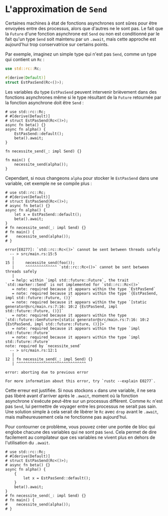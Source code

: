 <!--
# `Send` Approximation
-->

# L'approximation de `Send`

<!--
Some `async fn` state machines are safe to be sent across threads, while
others are not. Whether or not an `async fn` `Future` is `Send` is determined
by whether a non-`Send` type is held across an `.await` point. The compiler
does its best to approximate when values may be held across an `.await`
point, but this analysis is too conservative in a number of places today.
-->

Certaines machines à état de fonctions asynchrones sont sûres pour être
envoyées entre des processus, alors que d'autres ne le sont pas. Le fait que la
`Future` d'une fonction asynchrone est `Send` ou non est conditionné par le
fait qu'un type `Send` soit maintenu par un `.await`, mais cette approche est
aujourd'hui trop conservatrice sur certains points.

<!--
For example, consider a simple non-`Send` type, perhaps a type
which contains an `Rc`:
-->

Par exemple, imaginez un simple type qui n'est pas `Send`, comme un type qui
contient un `Rc` :

<!--
```rust
use std::rc::Rc;

#[derive(Default)]
struct NotSend(Rc<()>);
```
-->

```rust
use std::rc::Rc;

#[derive(Default)]
struct EstPasSend(Rc<()>);
```

<!--
Variables of type `NotSend` can briefly appear as temporaries in `async fn`s
even when the resulting `Future` type returned by the `async fn` must be `Send`:
-->

Les variables du type `EstPasSend` peuvent intervenir brièvement dans des
fonctions asynchrones même si le type résultant de la `Future` retournée par la
fonction asynchrone doit être `Send` :

<!--
```rust,edition2018
# use std::rc::Rc;
# #[derive(Default)]
# struct NotSend(Rc<()>);
async fn bar() {}
async fn foo() {
    NotSend::default();
    bar().await;
}

fn require_send(_: impl Send) {}

fn main() {
    require_send(foo());
}
```
-->

```rust,edition2018
# use std::rc::Rc;
# #[derive(Default)]
# struct EstPasSend(Rc<()>);
async fn beta() {}
async fn alpha() {
    EstPasSend::default();
    beta().await;
}

fn necessite_send(_: impl Send) {}

fn main() {
    necessite_send(alpha());
}
```

<!--
However, if we change `foo` to store `NotSend` in a variable, this example no
longer compiles:
-->

Cependant, si nous changeons `alpha` pour stocker le `EstPasSend` dans une
variable, cet exemple ne se compile plus :

<!--
```rust,edition2018
# use std::rc::Rc;
# #[derive(Default)]
# struct NotSend(Rc<()>);
# async fn bar() {}
async fn foo() {
    let x = NotSend::default();
    bar().await;
}
# fn require_send(_: impl Send) {}
# fn main() {
#    require_send(foo());
# }
```
-->

```rust,edition2018
# use std::rc::Rc;
# #[derive(Default)]
# struct EstPasSend(Rc<()>);
# async fn beta() {}
async fn alpha() {
    let x = EstPasSend::default();
    beta().await;
}
# fn necessite_send(_: impl Send) {}
# fn main() {
#    necessite_send(alpha());
# }
```

<!--
```
error[E0277]: `std::rc::Rc<()>` cannot be sent between threads safely
  -- > src/main.rs:15:5
   |
15 |     require_send(foo());
   |     ^^^^^^^^^^^^ `std::rc::Rc<()>` cannot be sent between threads safely
   |
   = help: within `impl std::future::Future`, the trait `std::marker::Send` is not implemented for `std::rc::Rc<()>`
   = note: required because it appears within the type `NotSend`
   = note: required because it appears within the type `{NotSend, impl std::future::Future, ()}`
   = note: required because it appears within the type `[static generator@src/main.rs:7:16: 10:2 {NotSend, impl std::future::Future, ()}]`
   = note: required because it appears within the type `std::future::GenFuture<[static generator@src/main.rs:7:16: 10:2 {NotSend, impl std::future::Future, ()}]>`
   = note: required because it appears within the type `impl std::future::Future`
   = note: required because it appears within the type `impl std::future::Future`
note: required by `require_send`
  -- > src/main.rs:12:1
   |
12 | fn require_send(_: impl Send) {}
   | ^^^^^^^^^^^^^^^^^^^^^^^^^^^^^

error: aborting due to previous error

For more information about this error, try `rustc --explain E0277`.
```
-->

```
error[E0277]: `std::rc::Rc<()>` cannot be sent between threads safely
  -- > src/main.rs:15:5
   |
15 |     necessite_send(foo());
   |     ^^^^^^^^^^^^^^ `std::rc::Rc<()>` cannot be sent between threads safely
   |
   = help: within `impl std::future::Future`, the trait `std::marker::Send` is not implemented for `std::rc::Rc<()>`
   = note: required because it appears within the type `EstPasSend`
   = note: required because it appears within the type `{EstPasSend, impl std::future::Future, ()}`
   = note: required because it appears within the type `[static generator@src/main.rs:7:16: 10:2 {EstPasSend, impl std::future::Future, ()}]`
   = note: required because it appears within the type `std::future::GenFuture<[static generator@src/main.rs:7:16: 10:2 {EstPasSend, impl std::future::Future, ()}]>`
   = note: required because it appears within the type `impl std::future::Future`
   = note: required because it appears within the type `impl std::future::Future`
note: required by `necessite_send`
  -- > src/main.rs:12:1
   |
12 | fn necessite_send(_: impl Send) {}
   | ^^^^^^^^^^^^^^^^^^^^^^^^^^^^^^^

error: aborting due to previous error

For more information about this error, try `rustc --explain E0277`.
```

<!--
This error is correct. If we store `x` into a variable, it won't be dropped
until after the `.await`, at which point the `async fn` may be running on
a different thread. Since `Rc` is not `Send`, allowing it to travel across
threads would be unsound. One simple solution to this would be to `drop`
the `Rc` before the `.await`, but unfortunately that does not work today.
-->

Cette erreur est justifiée. Si nous stockons `x` dans une variable, il ne sera
pas libéré avant d'arriver après le `.await`, moment où la fonction asynchrone
s'exécute peut-être sur un processus différent. Comme `Rc` n'est pas `Send`,
lui permettre de voyager entre les processus ne serait pas sain. Une solution
simple à cela serait de libérer le `Rc` avec `drop` avant le `.await`, mais
malheureusement cela ne fonctionne pas aujourd'hui.

<!--
In order to successfully work around this issue, you may have to introduce
a block scope encapsulating any non-`Send` variables. This makes it easier
for the compiler to tell that these variables do not live across an
`.await` point.
-->

Pour contourner ce problème, vous pouvez créer une portée de bloc qui englobe
chacune des variables qui ne sont pas `Send`. Cela permet de dire facilement au
compilateur que ces variables ne vivent plus en dehors de l'utilisation du
`.await`.

<!--
```rust,edition2018
# use std::rc::Rc;
# #[derive(Default)]
# struct NotSend(Rc<()>);
# async fn bar() {}
async fn foo() {
    {
        let x = NotSend::default();
    }
    bar().await;
}
# fn require_send(_: impl Send) {}
# fn main() {
#    require_send(foo());
# }
```
-->

```rust,edition2018
# use std::rc::Rc;
# #[derive(Default)]
# struct EstPasSend(Rc<()>);
# async fn beta() {}
async fn alpha() {
    {
        let x = EstPasSend::default();
    }
    beta().await;
}
# fn necessite_send(_: impl Send) {}
# fn main() {
#    necessite_send(alpha());
# }
```
